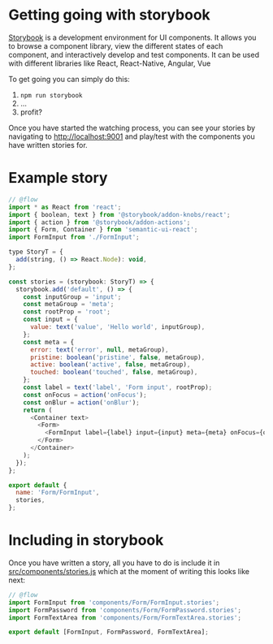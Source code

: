 # Getting going with storybook

[Storybook](https://github.com/storybooks/storybook) is a development environment for UI components. It allows you to browse a component library, view the different states of each component, and interactively develop and test components. It can be used with different libraries like React, React-Native, Angular, Vue

To get going you can simply do this:

  1. `npm run storybook`
  2. ...
  3. profit?

Once you have started the watching process, you can see your stories by navigating to [http://localhost:9001](http://localhost:9001) and play/test with the components you have written stories for.


# Example story

```javascript
// @flow
import * as React from 'react';
import { boolean, text } from '@storybook/addon-knobs/react';
import { action } from '@storybook/addon-actions';
import { Form, Container } from 'semantic-ui-react';
import FormInput from './FormInput';

type StoryT = {
  add(string, () => React.Node): void,
};

const stories = (storybook: StoryT) => {
  storybook.add('default', () => {
    const inputGroup = 'input';
    const metaGroup = 'meta';
    const rootProp = 'root';
    const input = {
      value: text('value', 'Hello world', inputGroup),
    };
    const meta = {
      error: text('error', null, metaGroup),
      pristine: boolean('pristine', false, metaGroup),
      active: boolean('active', false, metaGroup),
      touched: boolean('touched', false, metaGroup),
    };
    const label = text('label', 'Form input', rootProp);
    const onFocus = action('onFocus');
    const onBlur = action('onBlur');
    return (
      <Container text>
        <Form>
          <FormInput label={label} input={input} meta={meta} onFocus={onFocus} onBlur={onBlur} />
        </Form>
      </Container>
    );
  });
};

export default {
  name: 'Form/FormInput',
  stories,
};
```
# Including in storybook

Once you have written a story, all you have to do is include it in [src/components/stories.js](../src/components/stories.js) which at the moment of writing this looks like next:

```javascript
// @flow
import FormInput from 'components/Form/FormInput.stories';
import FormPassword from 'components/Form/FormPassword.stories';
import FormTextArea from 'components/Form/FormTextArea.stories';

export default [FormInput, FormPassword, FormTextArea];
```
